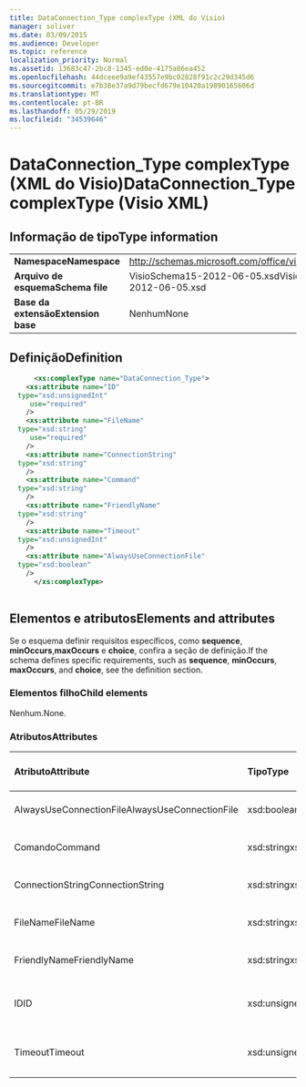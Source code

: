 ```yaml
---
title: DataConnection_Type complexType (XML do Visio)
manager: soliver
ms.date: 03/09/2015
ms.audience: Developer
ms.topic: reference
localization_priority: Normal
ms.assetid: 13683c47-2bc8-1345-ed0e-4175a06ea452
ms.openlocfilehash: 44dceee9a9ef43557e9bc02828f91c2c29d345d6
ms.sourcegitcommit: e7b38e37a9d79becfd679e10420a19890165606d
ms.translationtype: MT
ms.contentlocale: pt-BR
ms.lasthandoff: 05/29/2019
ms.locfileid: "34539646"
---
```

# <a name="dataconnectiontype-complextype-visio-xml"></a><span data-ttu-id="53b5a-102">DataConnection_Type complexType (XML do Visio)</span><span class="sxs-lookup"><span data-stu-id="53b5a-102">DataConnection_Type complexType (Visio XML)</span></span>

## <a name="type-information"></a><span data-ttu-id="53b5a-103">Informação de tipo</span><span class="sxs-lookup"><span data-stu-id="53b5a-103">Type information</span></span>

|||
|:-----|:-----|
|<span data-ttu-id="53b5a-104">**Namespace**</span><span class="sxs-lookup"><span data-stu-id="53b5a-104">**Namespace**</span></span> <br/> |http://schemas.microsoft.com/office/visio/2011/1/core  <br/> |
|<span data-ttu-id="53b5a-105">**Arquivo de esquema**</span><span class="sxs-lookup"><span data-stu-id="53b5a-105">**Schema file**</span></span> <br/> |<span data-ttu-id="53b5a-106">VisioSchema15-2012-06-05.xsd</span><span class="sxs-lookup"><span data-stu-id="53b5a-106">VisioSchema15-2012-06-05.xsd</span></span>  <br/> |
|<span data-ttu-id="53b5a-107">**Base da extensão**</span><span class="sxs-lookup"><span data-stu-id="53b5a-107">**Extension base**</span></span> <br/> |<span data-ttu-id="53b5a-108">Nenhum</span><span class="sxs-lookup"><span data-stu-id="53b5a-108">None</span></span>  <br/> |
   
## <a name="definition"></a><span data-ttu-id="53b5a-109">Definição</span><span class="sxs-lookup"><span data-stu-id="53b5a-109">Definition</span></span>

```XML
      <xs:complexType name="DataConnection_Type">
    <xs:attribute name="ID"
  type="xsd:unsignedInt"
     use="required"
    />
    <xs:attribute name="FileName"
  type="xsd:string"
     use="required"
    />
    <xs:attribute name="ConnectionString"
  type="xsd:string"
    />
    <xs:attribute name="Command"
  type="xsd:string"
    />
    <xs:attribute name="FriendlyName"
  type="xsd:string"
    />
    <xs:attribute name="Timeout"
  type="xsd:unsignedInt"
    />
    <xs:attribute name="AlwaysUseConnectionFile"
  type="xsd:boolean"
    />
      </xs:complexType>
      
```

## <a name="elements-and-attributes"></a><span data-ttu-id="53b5a-110">Elementos e atributos</span><span class="sxs-lookup"><span data-stu-id="53b5a-110">Elements and attributes</span></span>

<span data-ttu-id="53b5a-111">Se o esquema definir requisitos específicos, como **sequence**, **minOccurs**,**maxOccurs** e **choice**, confira a seção de definição.</span><span class="sxs-lookup"><span data-stu-id="53b5a-111">If the schema defines specific requirements, such as **sequence**, **minOccurs**, **maxOccurs**, and **choice**, see the definition section.</span></span> 
  
### <a name="child-elements"></a><span data-ttu-id="53b5a-112">Elementos filho</span><span class="sxs-lookup"><span data-stu-id="53b5a-112">Child elements</span></span>

<span data-ttu-id="53b5a-113">Nenhum.</span><span class="sxs-lookup"><span data-stu-id="53b5a-113">None.</span></span>
  
### <a name="attributes"></a><span data-ttu-id="53b5a-114">Atributos</span><span class="sxs-lookup"><span data-stu-id="53b5a-114">Attributes</span></span>

|<span data-ttu-id="53b5a-115">**Atributo**</span><span class="sxs-lookup"><span data-stu-id="53b5a-115">**Attribute**</span></span>|<span data-ttu-id="53b5a-116">**Tipo**</span><span class="sxs-lookup"><span data-stu-id="53b5a-116">**Type**</span></span>|<span data-ttu-id="53b5a-117">**Obrigatório**</span><span class="sxs-lookup"><span data-stu-id="53b5a-117">**Required**</span></span>|<span data-ttu-id="53b5a-118">**Descrição**</span><span class="sxs-lookup"><span data-stu-id="53b5a-118">**Description**</span></span>|<span data-ttu-id="53b5a-119">**Valores possíveis**</span><span class="sxs-lookup"><span data-stu-id="53b5a-119">**Possible values**</span></span>|
|:-----|:-----|:-----|:-----|:-----|
|<span data-ttu-id="53b5a-120">AlwaysUseConnectionFile</span><span class="sxs-lookup"><span data-stu-id="53b5a-120">AlwaysUseConnectionFile</span></span>  <br/> |<span data-ttu-id="53b5a-121">xsd:boolean</span><span class="sxs-lookup"><span data-stu-id="53b5a-121">xsd:boolean</span></span>  <br/> |<span data-ttu-id="53b5a-122">opcional</span><span class="sxs-lookup"><span data-stu-id="53b5a-122">optional</span></span>  <br/> ||<span data-ttu-id="53b5a-123">Valores do tipo xsd:boolean.</span><span class="sxs-lookup"><span data-stu-id="53b5a-123">Values of the xsd:boolean type.</span></span>  <br/> |
|<span data-ttu-id="53b5a-124">Comando</span><span class="sxs-lookup"><span data-stu-id="53b5a-124">Command</span></span>  <br/> |<span data-ttu-id="53b5a-125">xsd:string</span><span class="sxs-lookup"><span data-stu-id="53b5a-125">xsd:string</span></span>  <br/> |<span data-ttu-id="53b5a-126">opcional</span><span class="sxs-lookup"><span data-stu-id="53b5a-126">optional</span></span>  <br/> ||<span data-ttu-id="53b5a-127">Valores do tipo xsd:string.</span><span class="sxs-lookup"><span data-stu-id="53b5a-127">Values of the xsd:string type.</span></span>  <br/> |
|<span data-ttu-id="53b5a-128">ConnectionString</span><span class="sxs-lookup"><span data-stu-id="53b5a-128">ConnectionString</span></span>  <br/> |<span data-ttu-id="53b5a-129">xsd:string</span><span class="sxs-lookup"><span data-stu-id="53b5a-129">xsd:string</span></span>  <br/> |<span data-ttu-id="53b5a-130">opcional</span><span class="sxs-lookup"><span data-stu-id="53b5a-130">optional</span></span>  <br/> ||<span data-ttu-id="53b5a-131">Valores do tipo xsd:string.</span><span class="sxs-lookup"><span data-stu-id="53b5a-131">Values of the xsd:string type.</span></span>  <br/> |
|<span data-ttu-id="53b5a-132">FileName</span><span class="sxs-lookup"><span data-stu-id="53b5a-132">FileName</span></span>  <br/> |<span data-ttu-id="53b5a-133">xsd:string</span><span class="sxs-lookup"><span data-stu-id="53b5a-133">xsd:string</span></span>  <br/> |<span data-ttu-id="53b5a-134">obrigatório</span><span class="sxs-lookup"><span data-stu-id="53b5a-134">required</span></span>  <br/> ||<span data-ttu-id="53b5a-135">Valores do tipo xsd:string.</span><span class="sxs-lookup"><span data-stu-id="53b5a-135">Values of the xsd:string type.</span></span>  <br/> |
|<span data-ttu-id="53b5a-136">FriendlyName</span><span class="sxs-lookup"><span data-stu-id="53b5a-136">FriendlyName</span></span>  <br/> |<span data-ttu-id="53b5a-137">xsd:string</span><span class="sxs-lookup"><span data-stu-id="53b5a-137">xsd:string</span></span>  <br/> |<span data-ttu-id="53b5a-138">opcional</span><span class="sxs-lookup"><span data-stu-id="53b5a-138">optional</span></span>  <br/> ||<span data-ttu-id="53b5a-139">Valores do tipo xsd:string.</span><span class="sxs-lookup"><span data-stu-id="53b5a-139">Values of the xsd:string type.</span></span>  <br/> |
|<span data-ttu-id="53b5a-140">ID</span><span class="sxs-lookup"><span data-stu-id="53b5a-140">ID</span></span>  <br/> |<span data-ttu-id="53b5a-141">xsd:unsignedInt</span><span class="sxs-lookup"><span data-stu-id="53b5a-141">xsd:unsignedInt</span></span>  <br/> |<span data-ttu-id="53b5a-142">obrigatório</span><span class="sxs-lookup"><span data-stu-id="53b5a-142">required</span></span>  <br/> ||<span data-ttu-id="53b5a-143">Valores do tipo xsd:unsignedInt.</span><span class="sxs-lookup"><span data-stu-id="53b5a-143">Values of the xsd:unsignedInt type.</span></span>  <br/> |
|<span data-ttu-id="53b5a-144">Timeout</span><span class="sxs-lookup"><span data-stu-id="53b5a-144">Timeout</span></span>  <br/> |<span data-ttu-id="53b5a-145">xsd:unsignedInt</span><span class="sxs-lookup"><span data-stu-id="53b5a-145">xsd:unsignedInt</span></span>  <br/> |<span data-ttu-id="53b5a-146">opcional</span><span class="sxs-lookup"><span data-stu-id="53b5a-146">optional</span></span>  <br/> ||<span data-ttu-id="53b5a-147">Valores do tipo xsd:unsignedInt.</span><span class="sxs-lookup"><span data-stu-id="53b5a-147">Values of the xsd:unsignedInt type.</span></span>  <br/> |
   

